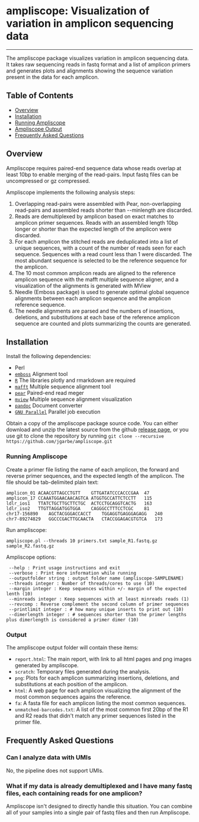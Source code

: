 # ampliscope: Visualization of variation in amplicon sequencing data

------

The ampliscope package visualizes variation in amplicon sequencing data. It takes raw sequencing reads in fastq format and a list of amplicon primers and generates plots and alignments showing the sequence variation present in the data for each amplicon.

## Table of Contents
- [Overview](#overview)
- [Installation](#installation)
- [Running Ampliscope](#running_ampliscope)
- [Ampliscope Output](#output)
- [Frequently Asked Questions](#FAQ)

## Overview<a name="overview"></a>

Ampliscope requires paired-end sequence data whose reads overlap at least 10bp to enable merging of the read-pairs. Input fastq files can be uncompressed or gz compressed.

Ampliscope implements the following analysis steps:

1. Overlapping read-pairs were assembled with Pear, non-overlapping read-pairs and assembled reads shorter than --minlength are discarded. 
2. Reads are demultiplexed by amplicon based on exact matches to amplicon primer sequences. Reads with an assembled length 10bp longer or shorter than the expected length of the amplicon were discarded. 
3. For each amplicon the stitched reads are deduplicated into a list of unique sequences, with a count of the number of reads seen for each sequence. Sequences with a read count less than 1 were discarded. The most abundant sequence is selected to be the reference sequence for the amplicon. 
4. The 10 most common amplicon reads are aligned to the reference amplicon sequence with the mafft multiple sequence aligner, and a visualization of the alignments is generated with MView
5. Needle (Emboss package) is used to generate optimal global sequence alignments between each amplicon sequence and the amplicon reference sequence. 
6. The needle alignments are parsed and the numbers of insertions, deletions, and substitutions at each base of the reference amplicon sequence are counted and plots summarizing the counts are generated.

## Installation<a name="installation"></a>

Install the following dependencies:
* Perl
* [`emboss`](<https://emboss.sourceforge.net/download/>) Alignment tool
* [`R`](<https://r-project.org>) The libraries plotly and rmarkdown are required
* [`mafft`](<https://mafft.cbrc.jp/alignment/software/>) Multiple sequence alignment tool
* [`pear`](<https://github.com/tseemann/PEAR>) Paired-end read meger
* [`mview`](<https://desmid.github.io/mview/>) Multiple sequence alignment visualization
* [`pandoc`](<https://pandoc.org>) Document converter
* [`GNU Parallel`](<https://www.gnu.org/software/parallel/>) Parallel job execution

Obtain a copy of the ampliscope package source code. You can either download and unzip the latest source from the github [release page](https://github.com/jgarbe/ampliscope/releases), or you use git to clone the repository by running `git clone --recursive https://github.com/jgarbe/ampliscope.git`


### Running Ampliscope<a name="running_ampliscope"></a>

Create a primer file listing the name of each amplicon, the forward and reverse primer sequences, and the expected length of the amplicon. The file should be tab-delimited plain text:

```
amplicon_01	ACAACGTTAGCCTGTT	GTTGATATCCCACCCGAA	47
amplicon_17	CCAAATGGAACAACAGTCA	ATGGTGCCATTCTCCTT	115
ldlr_ios1	TTATCTGCTTGCTTCTGC	ACTCCTGCAGGTCACTG	163
ldlr_iso2	TTGTTAGGATGGTGGA	CAGGGCCTTTCCTCGC	81
chr17-156890	AGCTACGGGACCACCT	TGGAGGTGAGGGAGAGG	240
chr7-89274829	GGCCCGACTTGCAACTA	CTACCGGAGACGTGTCA	173
```

Run ampliscope:

```
ampliscope.pl --threads 10 primers.txt sample_R1.fastq.gz sample_R2.fastq.gz
```

Ampliscope options:

     --help : Print usage instructions and exit
     --verbose : Print more information while running
     --outputfolder string : output folder name (ampliscope-SAMPLENAME)
     --threads integer : Number of threads/cores to use (10)
     --margin integer : Keep sequences within +/- margin of the expected lenth (10)
     --minreads integer : Keep sequences with at least minreads reads (1)
     --revcomp : Reverse complement the second column of primer sequences
     --printlimit integer : # how many unique inserts to print out (10)
     --dimerlength integer : # sequences shorter than the primer lengths plus dimerlength is considered a primer dimer (10)

### Output<a name="output"></a>

The ampliscope output folder will contain these items:

- `report.html`: The main report, with link to all html pages and png images generated by ampliscope.
- `scratch`: Temporary files generated during the analysis.
- `png`: Plots for each amplicon summarizing insertions, deletions, and substitutions at each position of the amplicon.
- `html`: A web page for each amplicon visualizing the alignment of the most common sequences agains the reference.
- `fa`: A fasta file for each amplicon listing the most common sequences.
- `unmatched-barcodes.txt`: A list of the most common first 20bp of the R1 and R2 reads that didn't match any primer sequences listed in the primer file.

## Frequently Asked Questions<a name="FAQ"></a>

### Can I analyze data with UMIs

No, the pipeline does not support UMIs.

### What if my data is already demultiplexed and I have many fastq files, each containing reads for one amplicon?

Ampliscope isn't designed to directly handle this situation. You can combine all of your samples into a single pair of fastq files and then run Ampliscope.
